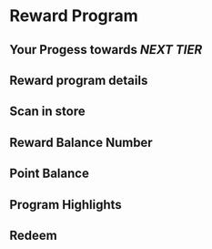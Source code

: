 # Reward Program

## Your Progess towards *NEXT TIER*
<code src="./demos/yourProgressBar.tsx"></code>

## Reward program details
<code src="./demos/rewardProgramDetails.tsx"></code>

## Scan in store
<code src="./demos/scan.tsx"></code>

## Reward Balance Number
<code src="./demos/rewardBalanceNumber.tsx"></code>

## Point Balance
<code src="./demos/pointBalance.tsx"></code>

## Program Highlights
<code src="./demos/programHighlights.tsx"></code>

## Redeem
<code src="./demos/redeem.tsx"></code>

